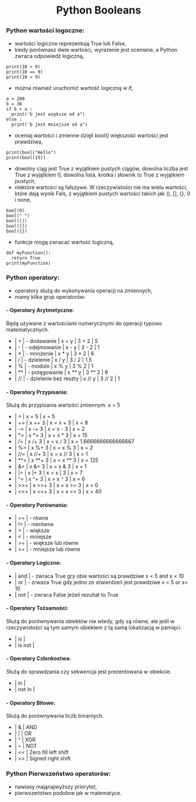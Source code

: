# <p style="text-align: center;">Python Booleans </p>

### Python wartości logoczne:
- wartości logiczne reprezentują True lub False,
- kiedy porównasz dwie wartości, wyrażenie jest oceniane, a Python zwraca odpowiedź logiczną,
```
print(10 > 9)
print(10 == 9)
print(10 < 9)
```
- można również uruchomić wartość logiczną w if,
```
a = 200
b = 30
if b > a :
  print('b jest większe od a")
else :
  print('b jest mniejsze od a")
```
- oceniaj wartości i zmienne dzięli bool() większość wartości jest prawdziwa,
```
print(bool("Hello")
print(bool(15))
```
- dowolny ciąg jest True z wyjątkiem pustych ciągów, dowolna liczba jest True z wyjątkiem 0, dowolna lista, krotka i słownik to True z wyjątkiem pustych,
- niektóre wartości są fałszywe. W rzeczywistości nie ma wielu wartości, które dają wynik Fals, z wyjątkiem pustych wartości takich jak (), [], {}, 0 i none,
```
bool(0)
bool(" ")
bool(())
bool([])
bool({})
```
- funkcje mogą zwracać wartość logiczną,
```
def myFunction():
  return True
print(myFunction)
```
### Python operatory:
- operatory służą do wykonywania operacji na zmiennych,
- mamy kilka grup operatorów:
#### - Operatory Arytmetyczne:
Będą używane z wartościami numerycznymi do operacji typowo matematycznych.
- | + | - dodawanie | x + y | 3 + 2 | 5
- | - | - odejmowanie | x - y | 3 - 2 | 1
- | * | - mnożenie | x * y | 3 * 2 | 6
- | / | - dzielenie | x / y | 3 / 2 | 1.5
- | % | - modulo | x % y | 3 % 2 | 1
- | ** | - potęgowanie | x ** y | 3 ** 2 | 9
- | // | - dzielenie bez reszty | x // y | 3 // 2 | 1
#### - Operatory Przypisania:
Służą do przypisania wartości zmiennym.
x = 5
 - |  = | x = 5 | x = 5
 - | += | x += 3 | x = x + 3 | x = 8
 - | -= | x -+ 3 | x = x - 3 | x = 2
 - | *= | x *+ 3 | x = x * 3 | x = 15
 - | /= | x /+ 3 | x = x / 3 | x = 1.6666666666666667
 - | %= | x %+ 3 | x = x % 3 | x = 2
 - | //= | x //+ 3 | x = x // 3 | x = 1
 - | **= | x **+ 3 | x = x ** 3 | x = 125
 - | &= | x &+ 3 | x = x & 3 | x = 1
 - | |= | x |+ 3 | x = x | 3 | x = 7
 - | ^= | x ^+ 3 | x = x ^ 3 | x = 6
 - | >>= | x >>+ 3 | x = x >> 3 | x = 0
 - | <<= | x <<+ 3 | x = x << 3 | x = 40

#### - Operatory Porównania:
 - |  == | - równe
 - |  != | - nierówne
 - |  > | - większe
 - |  < | - mniejsze
 - |  >= | - większe lub równe
 - |  <= | - mniejsze lub równe

#### - Operatory Logiczne:
- | and | - zwraca True gry obie wartości są prawdziwe x < 5 and x < 10
- | or | - zrwaza True gdy jedno ze stwierdzeń jest prawdziwe x < 5 or x< 10
- | not | - zwraca False jeżeli rezultat to True

#### - Operatory Tożsamości:
Służą do porównywania obiektów nie wtedy, gdy są równe, ale jeśli w rzeczywistości są tym samym obiektem z tą samą lokalizacją w pamięci.
- | is |
- | is not |

#### - Operatory Członkostwa:
Służą do sprawdzania czy sekwencja jest prezentowana w obiekcie.
- | in |
- | not in |

#### - Operatory Bitowe:
Służą do porównywania liczb binarnych.
- | & | AND
- | | | OR
- | ^ | XOR
- | ~ | NOT
- | << | Zero fill left shift
- | >> | Signed right shift

### Python Pierwszeństwo operatorów:
- nawiasy mająnajwyższy priorytet,
- pierwszeństwo podobne jak w matematyce.
